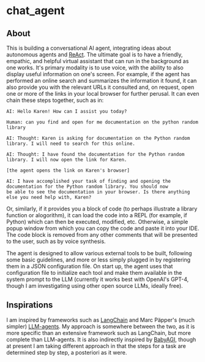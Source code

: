 # chat_agent

## About

This is building a conversational AI agent, integrating ideas about autonomous agents and 
[ReAct](https://react-lm.github.io/). The ultimate goal is to have a friendly, empathic, and helpful
virtual assistant that can run in the background as one works. It's primary modality is to use
voice, with the ability to also display useful information on one's screen. For example, if the agent
has performed an online search and summarizes the information it found, it can also provide you
with the relevant URLs it consulted and, on request, open one or more of the links in your local
browser for further perusal. It can even chain these steps together, such as in:

```
AI: Hello Karen! How can I assist you today?

Human: can you find and open for me documentation on the python random library

AI: Thought: Karen is asking for documentation on the Python random library. I will need to search for this online.

AI: Thought: I have found the documentation for the Python random library. I will now open the link for Karen.

[the agent opens the link on Karen's browser]

AI: I have accomplished your task of finding and opening the documentation for the Python random library. You should now 
be able to see the documentation in your browser. Is there anything else you need help with, Karen?
```

Or, similarly, if it provides you a block of code (to perhaps illustrate a library function or alogorithm), it can 
load the code into a REPL (for example, if Python) which can then be executed, modified, etc. Otherwise, a simple 
popup window from which you can copy the code and paste it into your IDE. The code block is removed from any other
comments that will be presented to the user, such as by voice synthesis.

The agent is designed to allow various external tools to be built, following some basic guidelines, and more or less
simply plugged in by registering them in a JSON configuration file. On start up, the agent uses that configuration file
to initialize each tool and make them available in the system prompt to the LLM (currently it works best with OpenAI's
GPT-4, though I am investigating using other open source LLMs, ideally free).

## Inspirations

I am inspired by
frameworks such as [LangChain](https://python.langchain.com/docs/get_started/introduction.html)
and Marc Päpper's (much simpler) [LLM-agents](https://github.com/mpaepper/llm_agents).
My approach is somewhere between the two, as it is more specific than an extensive framework such as LangChain,
but more complete than LLM-agents. It is also indirectly inspired by 
[BabyAGI](https://github.com/yoheinakajima/babyagi), though at present I am taking 
different approach in that the steps for a task are determined step by step, a posteriori as it were.



